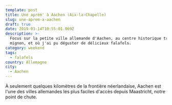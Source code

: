 ```yaml
---
template: post
title: Une aprèm' à Aachen (Aix-la-Chapelle)
slug: une-aprem-a-aachen
draft: true
date: 2019-03-14T10:55:01.069Z
description: >-
  Focus sur la petite ville allemande d'Aachen, au centre historique très
  mignon, et où j'ai pu déguster de délicieux falafels.
category: weekend
tags:
  - falafels
country: Allemagne
city:
  - Aachen
---
```

À seulement quelques kilomètres de la frontière néerlandaise, Aachen est l'une des villes allemandes les plus faciles d'accès depuis Maastricht, notre point de chute.
